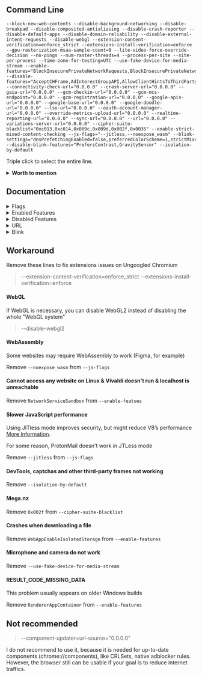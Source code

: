 ## Command Line

```
--block-new-web-contents --disable-background-networking --disable-breakpad --disable-composited-antialiasing --disable-crash-reporter --disable-default-apps --disable-domain-reliability --disable-external-intent-requests --disable-webgl --extension-content-verification=enforce_strict --extensions-install-verification=enforce --gpu-rasterization-msaa-sample-count=0 --lite-video-force-override-decision --no-pings --num-raster-threads=4 --process-per-site --site-per-process --time-zone-for-testing=UTC --use-fake-device-for-media-stream --enable-features="BlockInsecurePrivateNetworkRequests,BlockInsecurePrivateNetworkRequestsForNavigations,BrowserDynamicCodeDisabled,DisableProcessReuse,EnableCsrssLockdown,EncryptedClientHello,GpuAppContainer,ImprovedCookieControlsIsolateOrigins,IsolatePrerenders,MinimizeAudioProcessingForUnusedOutput,msPerformanceModeToggle,NetworkServiceSandbox,NetworkServiceCodeIntegrity,OriginIsolationHeader,PartitionConnectionsByNetworkIsolationKey,PartitionDomainReliabilityByNetworkIsolationKey,PartitionExpectCTStateByNetworkIsolationKey,PartitionHttpServerPropertiesByNetworkIsolationKey,PartitionNelAndReportingByNetworkIsolationKey,PartitionSSLSessionsByNetworkIsolationKey,PartitionedCookies,PrefetchPrivacyChanges,ReduceUserAgent,ReducedReferrerGranularity,RendererAppContainer,RestrictGamepadAccess,SandboxExternalProtocolBlocked,SplitAuthCacheByNetworkIsolationKey,SplitCacheByIncludeCredentials,SplitCacheByNetworkIsolationKey,SplitHostCacheByNetworkIsolationKey,StrictOriginIsolation,SuppressDifferentOriginSubframeJSDialogs,ThirdPartyStoragePartitioning,UseRegistrableDomainInNetworkIsolationKey,WebAppEnableIsolatedStorage,WinSboxDisableExtensionPoint,WinSboxDisableKtmComponent" --disable-features="AcceptCHFrame,AdInterestGroupAPI,AllowClientHintsToThirdParty,AllowURNsInIframes,AppActivityReporting,AppDiscoveryRemoteUrlSearch,AutofillEnableAccountWalletStorage,AutofillServerCommunication,AutoupgradeMixedContent,ClearCrossSiteCrossBrowsingContextGroupWindowName,ClientHintThirdPartyDelegation,ClientHintsDPR,ClientHintsDPR_DEPRECATED,ClientHintsDeviceMemory,ClientHintsDeviceMemory_DEPRECATED,ClientHintsMetaHTTPEquivAcceptCH,ClientHintsMetaNameAcceptCH,ClientHintsResourceWidth,ClientHintsResourceWidth_DEPRECATED,ClientHintsViewportWidth,ClientHintsViewportWidth_DEPRECATED,ComputePressure,ContextMenuPerformanceInfoAndRemoteHintFetching,ConversionMeasurement,CopyLinkToText,CrashReporting,CriticalClientHint,CrossOriginOpenerPolicyAccessReporting,CrossOriginOpenerPolicyReporting,CrossOriginOpenerPolicyReportingOriginTrial,CrostiniAdditionalEnterpriseReporting,CssSelectorFragmentAnchor,DirectSockets,DocumentReporting,EnableSignedExchangePrefetchCacheForNavigations,EnableSignedExchangeSubresourcePrefetch,EnableStructuredMetrics,EnableSubresourceWebBundles,EnterpriseRealtimeExtensionRequest,EventBasedStatusReporting,ExpectCTReporting,ExperimentalJSProfiler,FederatedLearningOfCohorts,Fledge,FlocIdComputedEventLogging,FontAccess,FontAccessPersistent,GreaseUACH,HandwritingRecognitionWebPlatformApiFinch,IdleDetection,InterestCohortAPIOriginTrial,InterestCohortFeaturePolicy,InterestGroupStorage,MediaDrmPreprovisioning,MediaEngagementBypassAutoplayPolicies,NTPArticleSuggestions,NetworkTimeServiceQuerying,NotificationTriggers,OmniboxTriggerForNoStatePrefetch,OptimizationHints,OptimizationHintsFetching,OptimizationHintsFetchingAnonymousDataConsent,OptimizationHintsFieldTrials,Parakeet,Prerender2,PrefersColorSchemeClientHintHeader,PreloadMediaEngagementData,ReportAllJavaScriptFrameworks,Reporting,SegmentationPlatform,SignedExchangeReportingForDistributors,SpeculationRulesPrefetchProxy,SubresourceWebBundles,TabMetricsLogging,TextFragmentAnchor,UACHPlatformEnabledByDefault,UserAgentClientHint,UserAgentClientHintFullVersionList,ViewportHeightClientHintHeader,WebNFC,WebSQLInThirdPartyContextEnabled,WebXR,WinrtGeolocationImplementation,WinrtSensorsImplementation" --connectivity-check-url="0.0.0.0" --crash-server-url="0.0.0.0" --gaia-url="0.0.0.0" --gcm-checkin-url="0.0.0.0" --gcm-mcs-endpoint="0.0.0.0" --gcm-registration-url="0.0.0.0" --google-apis-url="0.0.0.0" --google-base-url="0.0.0.0" --google-doodle-url="0.0.0.0" --lso-url="0.0.0.0" --oauth-account-manager-url="0.0.0.0" --override-metrics-upload-url="0.0.0.0" --realtime-reporting-url="0.0.0.0" --sync-url="0.0.0.0" --url="0.0.0.0" --variations-server-url="0.0.0.0" --cipher-suite-blacklist="0xc013,0xc014,0x009c,0x009d,0x002f,0x0035" --enable-strict-mixed-content-checking --js-flags="--jitless,--noexpose_wasm" --blink-settings="dnsPrefetchingEnabled=false,preferredColorScheme=1,strictMixedContentChecking=true,strictMixedContentCheckingForPlugin=true,strictlyBlockBlockableMixedContent=true" --disable-blink-features="PrefersContrast,GravitySensor" --isolation-by-default
```

Triple click to select the entire line.
 
<details><summary><b>Worth to mention</b></summary><p>

| Name | Description |
| :--- | :---------- |
| --disable-frame-rate-limit | Disables frame rate limiting |
| --enable-low-end-device-mode | Forces low-end device mode <br> Reduces memory usage a lot and also quaility of videos |
| --user-agent="useragent" | A string used to override the default user agent with a custom one |
| --use-mobile-user-agent | Forces mobile user agent |
</p></details>

## Documentation
<details><summary>Flags</summary><p>

| Name | Description |
| :--- | :---------- |
| --block-new-web-contents | Blocks all pop-ups |
| --cipher-suite-blacklist | Blocks lists of cipher suites |
| --disable-background-networking | Blocks background networking, like Safe browsing |
| --disable-breakpad | Disables the crash reporting |
| --disable-composited-antialiasing | Disables layer-edge anti-aliasing in the compositor |
| --disable-crash-reporter | Disables the crash reporting |
| --disable-default-apps | Disables installation of default apps |
| --disable-domain-reliability | Disables Domain Reliability Monitoring |
| --disable-external-intent-requests | Never forward URL requests to external intents |
| --disable-webgl | Disables WebGL |
| --enable-strict-mixed-content-checking | Blocks passive and active mixed content <br> (AutoupgradeMixedContent must be disabled) |
| --extension-content-verification | Extensions verification |
| --extensions-install-verification | Extensions verification |
| --gpu-rasterization-msaa-sample-count | Numbers of multisample antialiasing samples for GPU rasterization <br> are based on DPI for desktops <br> For Android it's 4. 0 disables MSAA which helps to improve performance |
| --isolation-by-default | Change several web APIs that make it difficult to isolate origins into distinct processes |
| --js-flags=--jitless | Enables running V8 in JITless mode. [More Information](https://v8.dev/blog/jitless) |
| --js-flags=--noexpose_wasm | Disables WebAssembly |
| --no-pings | Blocks hyperlink auditing pings |
| --num-raster-threads | Enforces number of worker threads used to rasterize content |
| --process-per-site | Consolidates same-site pages to share a single process |
| --site-per-process | Enforces a one-site-per-process security policy |
| --time-zone-for-testing | Spoofs timzeone |
| --use-fake-device-for-media-stream | Spoofs microphone and camera IDs |
</p></details>

<details><summary>Enabled Features</summary><p>

Isolation:
* IsolateOrigins
* IsolatePrerenders
* OriginIsolationHeader
* PartitionConnectionsByNetworkIsolationKey
* PartitionDomainReliabilityByNetworkIsolationKey
* PartitionExpectCTStateByNetworkIsolationKey
* PartitionHttpServerPropertiesByNetworkIsolationKey
* PartitionNelAndReportingByNetworkIsolationKey
* PartitionSSLSessionsByNetworkIsolationKey
* PartitionedCookies
* SplitAuthCacheByNetworkIsolationKey
* SplitCacheByIncludeCredentials
* SplitCacheByNetworkIsolationKey
* SplitHostCacheByNetworkIsolationKey
* StrictOriginIsolation
* UseRegistrableDomainInNetworkIsolationKey
* WebAppEnableIsolatedStorage
	* Enables web apps to request isolated storage
	
Sandboxing:
* BrowserDynamicCodeDisabled
	* Prevents the browser process from generating dynamic code or modifying executable code using ACG
* EnableCsrssLockdown
* GpuAppContainer
* NetworkServiceCodeIntegrity
	* Enables CIG mitigation in the network process
* NetworkServiceSandbox
* RendererAppContainer
* SandboxExternalProtocolBlocked
* WinSboxDisableExtensionPoint
* WinSboxDisableKtmComponent

Privacy & Security:
* AutoupgradeMixedContent
	* Disabling it and forcing `--enable-strict-mixed-content-checking` will block all mixed content
* BlockInsecurePrivateNetworkRequests, BlockInsecurePrivateNetworkRequestsForNavigations
	* Blocks insecure private network requests
* ClearCrossSiteCrossBrowsingContextGroupWindowName
* DisableProcessReuse, ReduceUserAgent
	* The (edge://)flags version are not available on Edge
* EncryptedClientHello
* ImprovedCookieControls
	* Improved third-party cookie blocking/control
* PrefetchPrivacyChanges
	* Prefetch requests will not follow redirects, not send a Referer header, not send credentials for cross-origin requests, and do not pass through service workers
* ReducedReferrerGranularity
	* Enables strict-origin-when-cross-origin

Performance:
* MinimizeAudioProcessingForUnusedOutput
	* Reduces CPU load when all audio tracks are disabled
* msPerformanceModeToggle
	* Exposes `Turn on efficiency mode` in `edge://settings/system and don't forget to enabled it

Others:
* RestrictGamepadAccess
* SuppressDifferentOriginSubframeJSDialogs
	* Disallows window.{alert, prompt, confirm} if triggered inside a subframe that is not same origin with the main frame
</p></details>

<details><summary>Disabled Features</summary><p>

Reporting:
* AppActivityReporting
* AppDiscoveryRemoteUrlSearch
* ComputePressure
* ConversionMeasurement
* CrashReporting
* CrossOriginOpenerPolicyAccessReporting
* CrossOriginOpenerPolicyReporting
* CrossOriginOpenerPolicyReportingOriginTrial
* CrostiniAdditionalEnterpriseReporting
* DocumentReporting
* EnableStructuredMetrics
* EnterpriseRealtimeExtensionRequest
* EventBasedStatusReporting
* ExpectCTReporting
* ReportAllJavaScriptFrameworks
* Reporting
* TabMetricsLogging

Autofill:
* AutofillEnableAccountWalletStorage
* AutofillServerCommunication

FLoC Related:
* AdInterestGroupAPI
* AllowURNsInIframes
* FederatedLearningOfCohorts
* Fledge
* FlocIdComputedEventLogging
* InterestCohortAPIOriginTrial
* InterestCohortFeaturePolicy
* InterestGroupStorage
* Parakeet

SXG:
* EnableSignedExchangePrefetchCacheForNavigations
* EnableSignedExchangeSubresourcePrefetch
* SignedExchangeReportingForDistributors

WebBundles:
* EnableSubresourceWebBundles
* SubresourceWebBundles

ClientHints:
* AcceptCHFrame
* AllowClientHintsToThirdParty
* ClientHintThirdPartyDelegation
* ClientHintsDPR
* ClientHintsDPR_DEPRECATED
* ClientHintsDeviceMemory
* ClientHintsDeviceMemory_DEPRECATED
* ClientHintsMetaHTTPEquivAcceptCH
* ClientHintsMetaNameAcceptCH
* ClientHintsResourceWidth
* ClientHintsResourceWidth_DEPRECATED
* ClientHintsViewportWidth
* ClientHintsViewportWidth_DEPRECATED
* CriticalClientHint
* GreaseUACH
* PrefersColorSchemeClientHintHeader
	* Disabled blocks Dark mode detection via client hints
* UACHPlatformEnabledByDefault
* UserAgentClientHint
* UserAgentClientHintFullVersionList
* ViewportHeightClientHintHeader

Optimization Hints:
* OptimizationHints
* OptimizationHintsFieldTrials
* OptimizationHintsFetching
* OptimizationHintsFetchingAnonymousDataConsent
* ContextMenuPerformanceInfoAndRemoteHintFetching

Others:
* CssSelectorFragmentAnchor
* DirectSockets
	* Blocks Direct Sockets API
* ExperimentalJSProfiler
* FontAccess, FontAccessPersistent
* HandwritingRecognitionWebPlatformApiFinch
	* HandwritingRecognition API
* IdleDetection
	* Blocks Idle Detection
* MediaDrmPreprovisioning
	* Blocks DRM (Might break Netflix and Spotify)
* NTPArticleSuggestions
* NetworkTimeServiceQuerying
	* Disables network time queries in order to prevent Chromium connecting to `clients2.google.com`
* NotificationTriggers
* OmniboxTriggerForNoStatePrefetch
* PreloadMediaEngagementData, MediaEngagementBypassAutoplayPolicies
* Prerender2
* SegmentationPlatform
* SpeculationRulesPrefetchProxy
* TextFragmentAnchor, CopyLinkToText
	* Disables text snippets in URL fragments
* WebNFC, WebXR
	* Blocks NFC and XR APIs
* WebSQLInThirdPartyContextEnabled
* WinrtGeolocationImplementation
	* Blocks Geolocation, you might need to enable it if you are going to use Maps
* WinrtSensorsImplementation
	* Blocks Sensors implementation
</p></details>

<details><summary>URL</summary><p>

| Name | Description |
| :--- | :---------- |
| --connectivity-check-url | Used for Network connectivity checking |
| --crash-server-url| Crash server |
| --gaia-url | GAIA related |
| --gcm-checkin-url | Used for Cloud Messaging |
| --gcm-mcs-endpoint | Used for Cloud Messaging |
| --gcm-registration-url | Used for Cloud Messaging |
| --google-apis-url | GAIA related |
| --google-base-url | GAIA related |
| --google-doodle-url | GAIA related |
| --lso-url | GAIA related |
| --oauth-account-manager-url | GAIA related |
| --override-metrics-upload-url | Metrics upload |
| --realtime-reporting-url | Realtime reporting |
| --sync-url | Used for sync |
| --url | Used for crash reports |
| --variations-server-url | Reports variation data |
| --component-updater=url-source | Downloads additional components |
</p></details>

<details><summary>Blink</summary><p>

| Name | Description |
| :--- | :---------- |
| --blink-settings | Sets Blink settings |
| --disable-blink-features | Disables selected Blink features |

blink-settings:
* dnsPrefetchingEnabled = false
	* Disables DNS prefetching
* preferredColorScheme = 1
	* Prevents Dark Mode detection if `#disallow-doc-written-script-loads` is disabled/default
* strictMixedContentChecking, strictMixedContentCheckingForPlugin, strictlyBlockBlockableMixedContent = true
	* Strictly blocks mixed contents

disable-blink-features:
* PrefersContrast
* GravitySensor
</p></details>


## Workaround

Remove these lines to fix extensions issues on Ungoogled Chromium
> --extension-content-verification=enforce_strict
> --extensions-install-verification=enforce

#### WebGL

If WebGL is necessary, you can disable WebGL2 instead of disabling the whole "WebGL system" 
> --disable-webgl2

#### WebAssembly

Some websites may require WebAssembly to work (Figma, for example)

Remove `--noexpose_wasm` from `--js-flags`

#### Cannot access any website on Linux & Vivaldi doesn't run & localhost is unreachable

Remove `NetworkServiceSandbox` from `--enable-featues`

#### Slower JavaScript performance

Using JITless mode improves security, but might reduce V8’s performance [More Information](https://v8.dev/blog/jitless).

For some reason, ProtonMail doesn't work in JTLess mode

Remove `--jitless` from `--js-flags`

#### DevTools, captchas and other third-party frames not working

Remove `--isolation-by-default`

#### Mega.nz

Remove `0x002f` from `--cipher-suite-blacklist`

#### Crashes when downloading a file

Remove `WebAppEnableIsolatedStorage` from `--enable-features`

#### Microphone and camera do not work

Remove `--use-fake-device-for-media-stream`

#### RESULT_CODE_MISSING_DATA

This problem usually appears on older Windows builds

Remove `RendererAppContainer` from `--enable-features`

## Not recommended

> --component-updater=url-source="0.0.0.0"

I do not recommend to use it, because it is needed for up-to-date components (chrome://components), like CRLSets, native adblocker rules. However, the browser still can be usable if your goal is to reduce internet traffics.